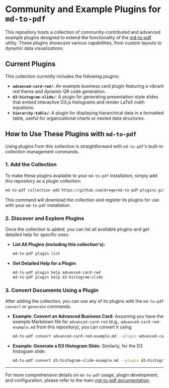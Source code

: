 # Community and Example Plugins for `md-to-pdf`

This repository hosts a collection of community-contributed and advanced example plugins designed to extend the functionality of the [md-to-pdf](https://github.com/brege/md-to-pdf) utility. These plugins showcase various capabilities, from custom layouts to dynamic data visualizations.

## Current Plugins

This collection currently includes the following plugins:

* **`advanced-card-red/`**: An example business card plugin featuring a vibrant red theme and dynamic QR code generation.
* **`d3-histogram-slide/`**: A plugin for generating presentation-style slides that embed interactive D3.js histograms and render LaTeX math equations.
* **`hierarchy-table/`**: A plugin for displaying hierarchical data in a formatted table, useful for organizational charts or nested data structures.

## How to Use These Plugins with `md-to-pdf`

Using plugins from this collection is straightforward with `md-to-pdf`'s built-in collection management commands.

### 1. Add the Collection

To make these plugins available to your `md-to-pdf` installation, simply add this repository as a plugin collection:

```bash
md-to-pdf collection add https://github.com/brege/md-to-pdf-plugins.git
```

This command will download the collection and register its plugins for use with your `md-to-pdf` installation.

### 2. Discover and Explore Plugins

Once the collection is added, you can list all available plugins and get detailed help for specific ones:

  * **List All Plugins (including this collection's):**

    ```bash
    md-to-pdf plugin list
    ```

  * **Get Detailed Help for a Plugin:**

    ```bash
    md-to-pdf plugin help advanced-card-red
    md-to-pdf plugin help d3-histogram-slide
    ```

### 3. Convert Documents Using a Plugin

After adding the collection, you can use any of its plugins with the `md-to-pdf convert` or `generate` commands.

  * **Example: Convert an Advanced Business Card:**
    Assuming you have the example Markdown file for `advanced-card-red` (e.g., `advanced-card-red-example.md` from this repository), you can convert it using:

    ```bash
    md-to-pdf convert advanced-card-red-example.md --plugin advanced-card-red
    ```

  * **Example: Generate a D3 Histogram Slide:**
    Similarly, for the D3 histogram slide:

    ```bash
    md-to-pdf convert d3-histogram-slide-example.md --plugin d3-histogram-slide
    ```

---

For more comprehensive details on `md-to-pdf` usage, plugin development, and configuration, please refer to the main [md-to-pdf documentation](https://github.com/brege/md-to-pdf#readme).

